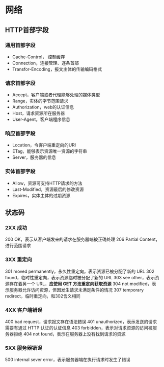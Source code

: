 # 网络

## HTTP首部字段

### 通用首部字段

- Cache-Control， 控制缓存
- Connection，连接管理、逐条首部
- Transfor-Encoding，报文主体的传输编码格式

### 请求首部字段

- Accept，客户端或者代理能够处理的媒体类型
- Range，实体的字节范围请求
- Authorization，web的认证信息
- Host，请求资源所在服务器
- User-Agent，客户端程序信息

### 响应首部字段

- Location，令客户端重定向的URI
- ETag，能够表示资源唯一资源的字符串
- Server，服务器的信息

### 实体首部字段

- Allow，资源可支持HTTP请求的方法
- Last-Modified，资源最后的修改资源
- Expires，实体主体的过期资源

## 状态码

### 2XX 成功

200 OK，表示从客户端发来的请求在服务器端被正确处理
206 Partial Content，进行范围请求

### 3XX 重定向

301 moved permanently，永久性重定向，表示资源已被分配了新的 URL
302 found，临时性重定向，表示资源临时被分配了新的 URL
303 see other，表示资源存在着另一个 URL，**应使用 GET 方法重定向获取资源**
304 not modified，表示服务器允许访问资源，但因发生请求未满足条件的情况
307 temporary redirect，临时重定向，和302含义相同

### 4XX 客户端错误

400 bad request，请求报文存在语法错误
401 unauthorized，表示发送的请求需要有通过 HTTP 认证的认证信息
403 forbidden，表示对请求资源的访问被服务器拒绝
404 not found，表示在服务器上没有找到请求的资源

### 5XX 服务器错误

500 internal sever error，表示服务器端在执行请求时发生了错误
